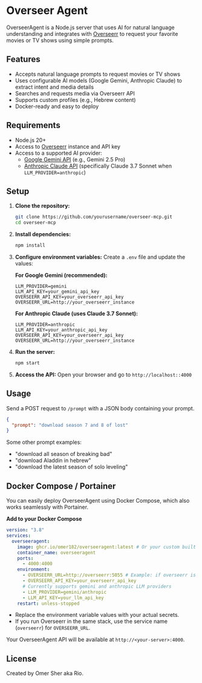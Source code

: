 # Overseer Agent

OverseerAgent is a Node.js server that uses AI for natural language understanding and integrates with [Overseerr](https://overseerr.dev/) to request your favorite movies or TV shows using simple prompts.

## Features

- Accepts natural language prompts to request movies or TV shows
- Uses configurable AI models (Google Gemini, Anthropic Claude) to extract intent and media details
- Searches and requests media via Overseerr API
- Supports custom profiles (e.g., Hebrew content)
- Docker-ready and easy to deploy

## Requirements

- Node.js 20+
- Access to [Overseerr](https://overseerr.dev/) instance and API key
- Access to a supported AI provider:
  - [Google Gemini API](https://ai.google.dev/) (e.g., Gemini 2.5 Pro)
  - [Anthropic Claude API](https://docs.anthropic.com/claude/reference/getting-started) (specifically Claude 3.7 Sonnet when `LLM_PROVIDER=anthropic`)

## Setup

1. **Clone the repository:**
   ```sh
   git clone https://github.com/yourusername/overseer-mcp.git
   cd overseer-mcp
   ```
2. **Install dependencies:**
   ```sh
   npm install
   ```
3. **Configure environment variables:**
   Create a `.env` file and update the values:
   
   **For Google Gemini (recommended):**
   ```env
   LLM_PROVIDER=gemini
   LLM_API_KEY=your_gemini_api_key
   OVERSEERR_API_KEY=your_overseerr_api_key
   OVERSEERR_URL=http://your_overseerr_instance
   ```
   
   **For Anthropic Claude (uses Claude 3.7 Sonnet):**
   ```env
   LLM_PROVIDER=anthropic
   LLM_API_KEY=your_anthropic_api_key
   OVERSEERR_API_KEY=your_overseerr_api_key
   OVERSEERR_URL=http://your_overseerr_instance
   ```
4. **Run the server:**
   ```sh
   npm start
   ```
5. **Access the API:**
   Open your browser and go to `http://localhost::4000`

## Usage

Send a POST request to `/prompt` with a JSON body containing your prompt.


```json
{
  "prompt": "download season 7 and 8 of lost"
}
```

Some other prompt examples:
- "download all season of breaking bad"
- "download Aladdin in hebrew"
- "download the latest season of solo leveling"

## Docker Compose / Portainer

You can easily deploy OverseerAgent using Docker Compose, which also works seamlessly with Portainer.

**Add to your Docker Compose**

   ```yaml
   version: "3.8"
   services:
     overseeragent:
       image: ghcr.io/omer182/overseeragent:latest # Or your custom built image
       container_name: overseeragent
       ports:
         - 4000:4000
       environment:
         - OVERSEERR_URL=http://overseerr:5055 # Example: if overseerr is in the same stack
         - OVERSEERR_API_KEY=your_overseerr_api_key
         # Currently supports gemini and anthropic LLM providers
         - LLM_PROVIDER=gemini/anthropic 
         - LLM_API_KEY=your_llm_api_key
       restart: unless-stopped
   ```

   - Replace the environment variable values with your actual secrets.
   - If you run Overseerr in the same stack, use the service name (`overseerr`) for `OVERSEERR_URL`.

Your OverseerAgent API will be available at `http://<your-server>:4000`.

## License

Created by Omer Sher aka Rio.
